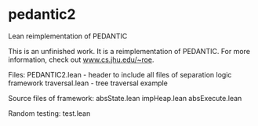 # pedantic2
Lean reimplementation of PEDANTIC

This is an unfinished work.  It is a reimplementation of PEDANTIC.  For more
information, check out www.cs.jhu.edu/~roe.

Files:
PEDANTIC2.lean - header to include all files of separation logic framework
traversal.lean - tree traversal example

Source files of framework:
absState.lean
impHeap.lean
absExecute.lean

Random testing:
test.lean
